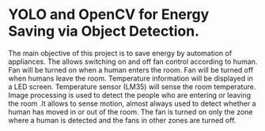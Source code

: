 # YOLO and OpenCV for Energy Saving via Object Detection.
The main objective of this project is to save energy by automation of appliances. The allows switching on and off fan control according to human. Fan will be turned on when a human enters the room. Fan will be turned off when humans leave the room. Temperature information will be displayed in a LED screen. Temperature sensor (LM35) will sense the room temperature. Image processing is used to detect the people who are entering or leaving the room .It allows to sense motion, almost always used to detect whether a human has moved in or out of the room. The fan is turned on only the zone where a human is detected and the fans in other zones are turned off.
